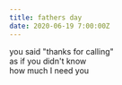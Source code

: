 ```yaml
---
title: fathers day
date: 2020-06-19 7:00:00Z
---
```


you said "thanks for calling"  
as if you didn't know  
how much I need you 
